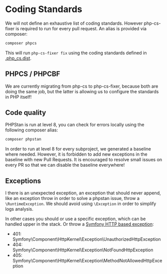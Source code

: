 # Coding Standards

We will not define an exhaustive list of coding standards. However php-cs-fixer is required to run for every pull request.
An alias is provided via composer:
````bash
composer phpcs
````
This will run `php-cs-fixer fix` using the coding standards defined in [.php_cs.dist](../templates/.php_cs.dist).

## PHPCS / PHPCBF
We are currently migrating from php-cs to php-cs-fixer, because both are doing the same job, but the latter is allowing us to configure the standards in PHP itself!

## Code quality

PHPStan is run at level 8, you can check for errors locally using the following composer alias:
`````bash
composer phpstan
`````
In order to run at level 8 for every subproject, we generated a baseline where needed.
However, it is forbidden to add new exceptions in the baseline with new Pull Requests. It is encouraged to resolve small issues on every PR so that we can disable the baseline everywhere!

## Exceptions

I there is an unexpected exception, an exception that should never append, like an exception throw in order to solve a phpstan issue, throw a ```\RuntimeException```. We should avoid using ```\Exception``` in order to simplify logs analysis.

In other cases you should or use a specific exception, which can be handled upper in the stack. Or throw a [Symfony HTTP based exception](https://github.com/symfony/http-kernel/tree/5.x/Exception):

  - 401: Symfony\Component\HttpKernel\Exception\UnauthorizedHttpException
  - 404: Symfony\Component\HttpKernel\Exception\NotFoundHttpException
  - 405: Symfony\Component\HttpKernel\Exception\MethodNotAllowedHttpException